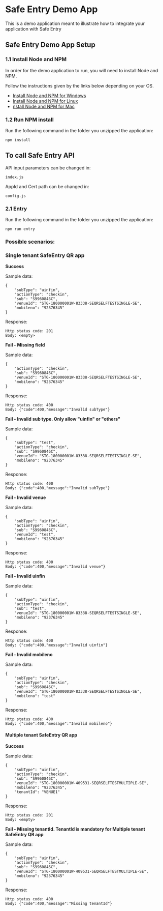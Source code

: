 # Safe Entry Demo App

This is a demo application meant to illustrate how to integrate your application with Safe Entry

## Safe Entry Demo App Setup

### 1.1 Install Node and NPM

In order for the demo application to run, you will need to install Node and NPM.

Follow the instructions given by the links below depending on your OS.

- [Install Node and NPM for Windows](http://blog.teamtreehouse.com/install-node-js-npm-windows)
- [Install Node and NPM for Linux](http://blog.teamtreehouse.com/install-node-js-npm-linux)
- [nstall Node and NPM for Mac](http://blog.teamtreehouse.com/install-node-js-npm-mac)


### 1.2 Run NPM install

Run the following command in the folder you unzipped the application:
```
npm install
```

## To call Safe Entry API

API input parameters can be changed in:
```
index.js
```

AppId and Cert path can be changed in:
```
config.js
```


### 2.1 Entry

Run the following command in the folder you unzipped the application:
```
npm run entry
```

### Possible scenarios:

### Single tenant SafeEntry QR app

**Success**

Sample data:
```
{
    "subType": "uinfin",
    "actionType": "checkin",
    "sub": "S9960846C",
    "venueId": "STG-180000001W-83338-SEQRSELFTESTSINGLE-SE",
    "mobileno": "92376345"
}
```

Response:
```
Http status code: 201
Body: <empty>
```

**Fail - Missing field**

Sample data:
```
{
    "actionType": "checkin",
    "sub": "S9960846C",
    "venueId": "STG-180000001W-83338-SEQRSELFTESTSINGLE-SE",
    "mobileno": "92376345"
}
```

Response:
```
Http status code: 400
Body: {"code":400,"message":"Invalid subType"}
```


**Fail - Invalid sub type. Only allow "uinfin" or "others"**

Sample data:
```
{
    "subType": "test",
    "actionType": "checkin",
    "sub": "S9960846C",
    "venueId": "STG-180000001W-83338-SEQRSELFTESTSINGLE-SE",
    "mobileno": "92376345"
}
```

Response:
```
Http status code: 400
Body: {"code":400,"message":"Invalid subType"}
```


**Fail - Invalid venue**

Sample data:
```
{
    "subType": "uinfin",
    "actionType": "checkin",
    "sub": "S9960846C",
    "venueId": "test",
    "mobileno": "92376345"
}
```

Response:
```
Http status code: 400
Body: {"code":400,"message":"Invalid venue"}
```


**Fail - Invalid uinfin**

Sample data:
```
{
    "subType": "uinfin",
    "actionType": "checkin",
    "sub": "test",
    "venueId": "STG-180000001W-83338-SEQRSELFTESTSINGLE-SE",
    "mobileno": "92376345"
}
```

Response:
```
Http status code: 400
Body: {"code":400,"message":"Invalid uinfin"}
```


**Fail - Invalid mobileno**

Sample data:
```
{
    "subType": "uinfin",
    "actionType": "checkin",
    "sub": "S9960846C",
    "venueId": "STG-180000001W-83338-SEQRSELFTESTSINGLE-SE",
    "mobileno": "test"
}
```

Response:
```
Http status code: 400
Body: {"code":400,"message":"Invalid mobileno"}
```

#### Multiple tenant SafeEntry QR app

**Success**

Sample data:
```
{
    "subType": "uinfin",
    "actionType": "checkin",
    "sub": "S9960846C",
    "venueId": "STG-180000001W-409531-SEQRSELFTESTMULTIPLE-SE",
    "mobileno": "92376345",
    "tenantId": "VENUE1"
}
```

Response:
```
Http status code: 201
Body: <empty>
```


**Fail - Missing tenantId. TenantId is mandatory for Multiple tenant SafeEntry QR app**

Sample data:
```
{
    "subType": "uinfin",
    "actionType": "checkin",
    "sub": "S9960846C",
    "venueId": "STG-180000001W-409531-SEQRSELFTESTMULTIPLE-SE",
    "mobileno": "92376345"
}
```

Response:
```
Http status code: 400
Body: {"code":400,"message":"Missing tenantId"}
```